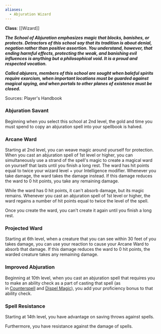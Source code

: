 ```yaml
---
aliases:
  - Abjuration Wizard
---
```

**Class**: [[Wizard]] 

**_The School of Abjuration emphasizes magic that blocks, banishes, or protects. Detractors of this school say that its tradition is about denial, negation rather than positive assertion. You understand, however, that ending harmful effects, protecting the weak, and banishing evil influences is anything but a philosophical void. It is a proud and respected vocation._**

**_Called abjurers, members of this school are sought when baleful spirits require exorcism, when important locations must be guarded against magical spying, and when portals to other planes of existence must be closed._**

Sources: Player's Handbook

### Abjuration Savant

Beginning when you select this school at 2nd level, the gold and time you must spend to copy an abjuration spell into your spellbook is halved.

### Arcane Ward

Starting at 2nd level, you can weave magic around yourself for protection. When you cast an abjuration spell of 1st level or higher, you can simultaneously use a strand of the spell's magic to create a magical ward on yourself that lasts until you finish a long rest. The ward has hit points equal to twice your wizard level + your Intelligence modifier. Whenever you take damage, the ward takes the damage instead. If this damage reduces the ward to 0 hit points, you take any remaining damage.

While the ward has 0 hit points, it can't absorb damage, but its magic remains. Whenever you cast an abjuration spell of 1st level or higher, the ward regains a number of hit points equal to twice the level of the spell.

Once you create the ward, you can't create it again until you finish a long rest.

### Projected Ward

Starting at 6th level, when a creature that you can see within 30 feet of you takes damage, you can use your reaction to cause your Arcane Ward to absorb that damage. If this damage reduces the ward to 0 hit points, the warded creature takes any remaining damage.

### Improved Abjuration

Beginning at 10th level, when you cast an abjuration spell that requires you to make an ability check as a part of casting that spell (as in [Counterspell](http://dnd5e.wikidot.com/spell:counterspell) and [Dispel Magic](http://dnd5e.wikidot.com/spell:dispel-magic)), you add your proficiency bonus to that ability check.

### Spell Resistance

Starting at 14th level, you have advantage on saving throws against spells.

Furthermore, you have resistance against the damage of spells.